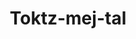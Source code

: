 ---
layout: item
title: Toktz-mej-tal
item-id: 6526
datatable: true
id: 6526
name: "Toktz-mej-tal"
members: true
lowalch: 14000
highalch: 21000
examine: "A staff of obsidian."
monsters:
  - id: 2154
    name: "TzHaar-Mej"
    members: true
    combat_level: 103
    wiki_url: "https://oldschool.runescape.wiki/w/TzHaar-Mej_(monster)"
    drops:
      - quantity: "1"
        rarity: 0.000244140625
    image: "https://oldschool.runescape.wiki/images/thumb/b/b7/TzHaar-Mej.png/150px-TzHaar-Mej.png?06e5d"
---